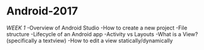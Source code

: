 # Android-2017
*WEEK 1*
-Overview of Android Studio
-How to create a new project
-File structure
-Lifecycle of an Android app
-Activity vs Layouts
-What is a View? (specifically a textview)
-How to edit a view statically/dynamically
